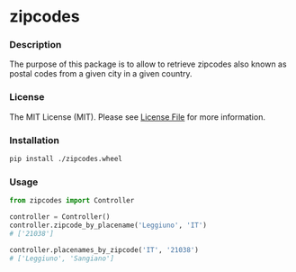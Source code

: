 # zipcodes

### Description
The purpose of this package is to allow to retrieve zipcodes also known
as postal codes from a given city in a given country.

### License
The MIT License (MIT). Please see [License File](License.md) for more 
information.


### Installation
```bash
pip install ./zipcodes.wheel
```

### Usage
```python
from zipcodes import Controller

controller = Controller()
controller.zipcode_by_placename('Leggiuno', 'IT')
# ['21038']

controller.placenames_by_zipcode('IT', '21038')
# ['Leggiuno', 'Sangiano']
```
